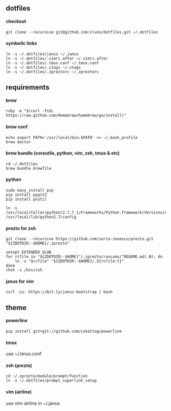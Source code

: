 dotfiles
--------
#### checkout
    git clone --recursive git@github.com:cluno/dotfiles.git ~/.dotfiles

#### symbolic links    
    ln -s ~/.dotfiles/janus ~/.janus
    ln -s ~/.dotfiles/.vimrc.after ~/.vimrc.after
    ln -s ~/.dotfiles/.tmux.conf ~/.tmux.conf
    ln -s ~/.dotfiles/.ctags ~/.ctags
    ln -s ~/.dotfiles/.zpreztorc ~/.zpreztorc
    
requirements
--------
#### brew
    ruby -e "$(curl -fsSL https://raw.github.com/Homebrew/homebrew/go/install)"
    
#### brew conf
    echo export PATH='/usr/local/bin:$PATH' >> ~/.bash_profile
    brew doctor
    
#### brew bundle (coreutils, python, vim, zsh, tmux & etc)
    cd ~/.dotfiles
    brew bundle brewfile 

#### python
    sudo easy_install pip
    pip install pygit2
    pip install psutil
    
    ln -s /usr/local/Cellar/python/2.7.7_1/Frameworks/Python.framework/Versions/Current/lib/python2.7/config /usr/local/lib/python2.7/config

#### prezto for zsh
    git clone --recursive https://github.com/sorin-ionescu/prezto.git "${ZDOTDIR:-$HOME}/.zprezto"
    
    setopt EXTENDED_GLOB
    for rcfile in "${ZDOTDIR:-$HOME}"/.zprezto/runcoms/^README.md(.N); do
        ln -s "$rcfile" "${ZDOTDIR:-$HOME}/.${rcfile:t}"
    done
    chsh -s /bin/zsh
    
#### janus for vim
    curl -Lo- https://bit.ly/janus-bootstrap | bash
     
    
theme
--------
#### powerline
    pip install git+git://github.com/Lokaltog/powerline

#### tmux
use ~/.tmux.conf

#### zsh (prezto)
    cd ~/.zprezto/module/prompt/function
    ln -s ~/.dotfiles/prompt_superlinh_setup
    
#### vim (airline)
use vim-airline in ~/.janus
